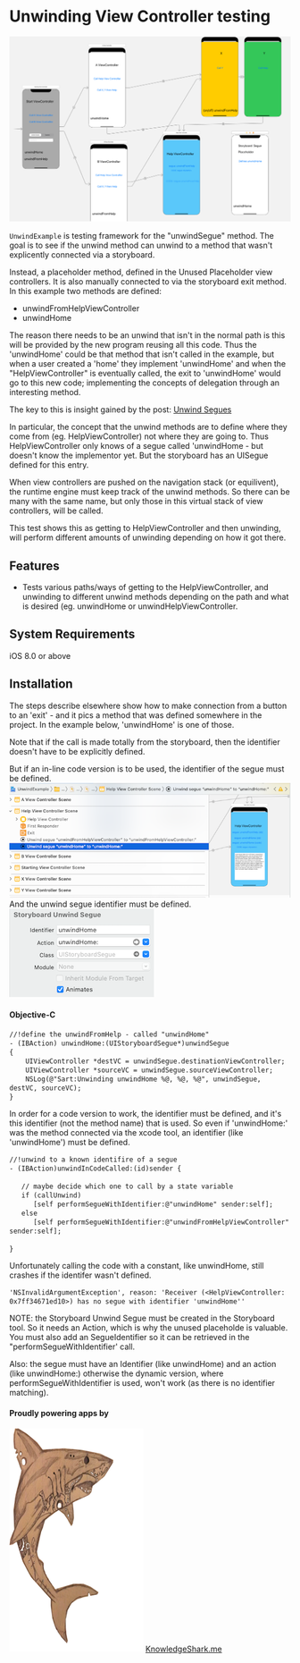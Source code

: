 # Unwinding View Controller testing

![Segue Diagram](SegueDiagram.png)

`UnwindExample` is testing framework for the "unwindSegue" method. The goal is 
to see if the unwind method can unwind to a method that wasn't explicently connected
via a storyboard.

Instead, a placeholder method, defined in the Unused Placeholder view controllers. It is also
manually connected to via the storyboard exit method. In this example two methods are defined:
* unwindFromHelpViewController
* unwindHome

The reason there needs to be an unwind that isn't in the normal path is this will be provided by the new program reusing all this code. Thus the 'unwindHome' could be that method that isn't called in the example, but when a user created a 'home' they implement 'unwindHome' and when the "HelpViewController" is eventually called, the exit to 'unwindHome' would go to this new code; implementing the concepts of delegation through an interesting method.

The key to this is insight gained by the post: <a href="https://stackoverflow.com/questions/12561735/what-are-unwind-segues-for-and-how-do-you-use-them">Unwind Segues</a>

In particular, the concept that the unwind methods are to define where they come from (eg. HelpViewController) not where they are going to. Thus HelpViewController only knows of a segue called 'unwindHome - but doesn't know the implementor yet. But the storyboard has an UISegue defined for this entry.

When view controllers are pushed on the navigation stack (or equilivent), the runtime engine must keep track of the unwind methods. So there can be many with the same name, but only those in this virtual stack of view controllers, will be called.

This test shows this as getting to HelpViewController and then unwinding, will perform different amounts of unwinding depending on how it got there.


## Features
* Tests various paths/ways of getting to the HelpViewController, and unwinding to different unwind methods depending on the path and what is desired (eg. unwindHome or unwindHelpViewController.

## System Requirements
iOS 8.0 or above

## Installation

The steps describe elsewhere show how to make connection from a button to an 'exit' - and it pics a method that was defined somewhere in the project. In the example below, 'unwindHome' is one of those. 

Note that if the call is made totally from the storyboard, then the identifier doesn't have to be explicitly defined.

But if an in-line code version is to be used, the identifier of the segue must be defined.
![SegueIDConnect](SegueIDConnect.png)
And the unwind segue identifier must be defined.
![SegueIdentifier](SegueID.png)

#### Objective-C


```objc
//!define the unwindFromHelp - called "unwindHome"
- (IBAction) unwindHome:(UIStoryboardSegue*)unwindSegue
{
    UIViewController *destVC = unwindSegue.destinationViewController;
    UIViewController *sourceVC = unwindSegue.sourceViewController;
    NSLog(@"Sart:Unwinding unwindHome %@, %@, %@", unwindSegue, destVC, sourceVC);
}
```


In order for a code version to work, the identifier must be defined, and it's this identifier (not the method name) that is used. So even if 'unwindHome:' was the method connected via the xcode tool, an identifier (like 'unwindHome') must be defined.


```objc
//!unwind to a known identifire of a segue
- (IBAction)unwindInCodeCalled:(id)sender {

   // maybe decide which one to call by a state variable
   if (callUnwind)
      [self performSegueWithIdentifier:@"unwindHome" sender:self];
   else
      [self performSegueWithIdentifier:@"unwindFromHelpViewController" sender:self];

}
```

Unfortunately calling the code with a constant, like unwindHome, still crashes if the identifer wasn't defined.

```objc
'NSInvalidArgumentException', reason: 'Receiver (<HelpViewController: 0x7ff34671ed10>) has no segue with identifier 'unwindHome''
```

NOTE: the Storyboard Unwind Segue must be created in the Storyboard tool. So it needs an Action, which is why the unused placeholde is valuable. You must also add an SegueIdentifier so it can be retrieved in the "performSegueWithIdentifier' call.

Also: the segue must have an Identifier (like unwindHome) and an action (like unwindHome:) otherwise the dynamic version, where performSegueWithIdentifier is used, won't work (as there is no identifier matching).

#### Proudly powering apps by
![KShark](AmberKShark.png)
[KnowledgeShark.me](https://knowledgeshark.me)

